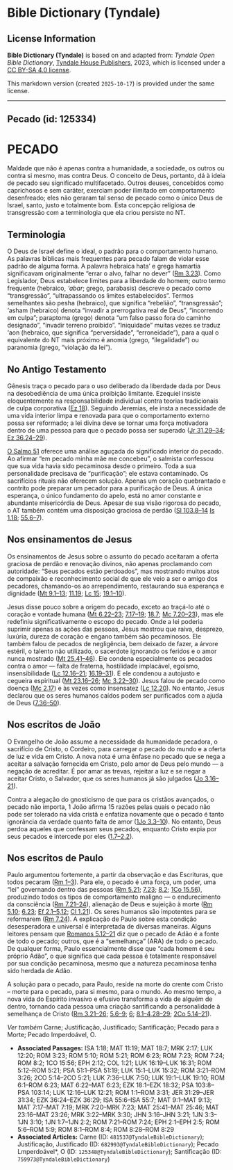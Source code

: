 # Bible Dictionary (Tyndale)

## License Information

**Bible Dictionary (Tyndale)** is based on and adapted from: _Tyndale Open Bible Dictionary_, [Tyndale House Publishers](https://tyndaleopenresources.com/), 2023, which is licensed under a [CC BY-SA 4.0 license](https://creativecommons.org/licenses/by-sa/4.0/legalcode.en).

This markdown version (created `2025-10-17`) is provided under the same license.



--------------------------------

## Pecado (id: 125334)

PECADO
======

Maldade que não é apenas contra a humanidade, a sociedade, os outros ou contra si mesmo, mas contra Deus. O conceito de Deus, portanto, dá à ideia de pecado seu significado multifacetado. Outros deuses, concebidos como caprichosos e sem caráter, exerciam poder ilimitado em comportamento desenfreado; eles não geraram tal senso de pecado como o único Deus de Israel, santo, justo e totalmente bom. Esta concepção religiosa de transgressão com a terminologia que ela criou persiste no NT.

Terminologia
------------

O Deus de Israel define o ideal, o padrão para o comportamento humano. As palavras bíblicas mais frequentes para pecado falam de violar esse padrão de alguma forma. A palavra hebraica hata’ e grega hamartia significavam originalmente “errar o alvo, falhar no dever” ([Rm 3\.23](https://ref.ly/Rom3:23)). Como Legislador, Deus estabelece limites para a liberdade do homem; outro termo frequente (hebraico, *‘abar*; grego, parabasis) descreve o pecado como “transgressão”, “ultrapassando os limites estabelecidos”. Termos semelhantes são pesha (hebraico), que significa “rebelião”, “transgressão”; ‘asham (hebraico) denota “invadir a prerrogativa real de Deus”, “incorrendo em culpa”; paraptoma (grego) denota “um falso passo fora do caminho designado”, “invadir terreno proibido”. “Iniquidade” muitas vezes se traduz ‘aon (hebraico, que significa “perversidade”, “erroneidade”), para a qual o equivalente do NT mais próximo é anomia (grego, “ilegalidade”) ou paranomia (grego, “violação da lei”).

No Antigo Testamento
--------------------

Gênesis traça o pecado para o uso deliberado da liberdade dada por Deus na desobediência de uma única proibição limitante. Ezequiel insiste eloquentemente na responsabilidade individual contra teorias tradicionais de culpa corporativa ([Ez 18](https://ref.ly/Ezek18:1-Ezek18:32)). Seguindo Jeremias, ele insta a necessidade de uma vida interior limpa e renovada para que o comportamento externo possa ser reformado; a lei divina deve se tornar uma força motivadora dentro de uma pessoa para que o pecado possa ser superado ([Jr 31\.29–34](https://ref.ly/Jer31:29-Jer31:34); [Ez 36\.24–29](https://ref.ly/Ezek36:24-Ezek36:29)).

[O Salmo 51](https://ref.ly/Ps51:1-Ps51:19) oferece uma análise aguçada do significado interior do pecado. Ao afirmar “em pecado minha mãe me concebeu”, o salmista confessou que sua vida havia sido pecaminosa desde o primeiro. Toda a sua personalidade precisava de “purificação”; ele estava contaminado. Os sacrifícios rituais não oferecem solução. Apenas um coração quebrantado e contrito pode preparar um pecador para a purificação de Deus. A única esperança, o único fundamento do apelo, está no amor constante e abundante misericórdia de Deus. Apesar de sua visão rigorosa do pecado, o AT também contém uma disposição graciosa de perdão ([Sl 103\.8–14](https://ref.ly/Ps103:8-Ps103:14) [Is 1\.18](https://ref.ly/Isa1:18); [55\.6–7](https://ref.ly/Isa55:6-Isa55:7)).

Nos ensinamentos de Jesus
-------------------------

Os ensinamentos de Jesus sobre o assunto do pecado aceitaram a oferta graciosa de perdão e renovação divinos, não apenas proclamando com autoridade: “Seus pecados estão perdoados”, mas mostrando muitos atos de compaixão e reconhecimento social de que ele veio a ser o amigo dos pecadores, chamando\-os ao arrependimento, restaurando sua esperança e dignidade ([Mt 9\.1–13](https://ref.ly/Matt9:1-Matt9:13); [11\.19](https://ref.ly/Matt11:19); [Lc 15](https://ref.ly/Luke15:1-Luke15:32); [19\.1–10](https://ref.ly/Luke19:1-Luke19:10)).

Jesus disse pouco sobre a origem do pecado, exceto ao traçá\-lo até o coração e vontade humana ([Mt 6\.22–23](https://ref.ly/Matt6:22-Matt6:23); [7\.17–19](https://ref.ly/Matt7:17-Matt7:19); [18\.7](https://ref.ly/Matt18:7); [Mc 7\.20–23](https://ref.ly/Mark7:20-Mark7:23)), mas ele redefiniu significativamente o escopo do pecado. Onde a lei poderia suprimir apenas as ações das pessoas, Jesus mostrou que raiva, desprezo, luxúria, dureza de coração e engano também são pecaminosos. Ele também falou de pecados de negligência, bem deixado de fazer, a árvore estéril, o talento não utilizado, o sacerdote ignorando os feridos e o amor nunca mostrado ([Mt 25\.41–46](https://ref.ly/Matt25:41-Matt25:46)). Ele condena especialmente os pecados contra o amor — falta de fraterna, hostilidade implacável, egoísmo, insensibilidade ([Lc 12\.16–21](https://ref.ly/Luke12:16-Luke12:21); [16\.19–31](https://ref.ly/Luke16:19-Luke16:31)). E ele condenou a autojusto e cegueira espiritual ([Mt 23\.16–26](https://ref.ly/Matt23:16-Matt23:26); [Mc 3\.22–30](https://ref.ly/Mark3:22-Mark3:30)). Jesus falou de pecado como doença ([Mc 2\.17](https://ref.ly/Mark2:17)) e às vezes como insensatez ([Lc 12\.20](https://ref.ly/Luke12:20)). No entanto, Jesus declarou que os seres humanos caídos podem ser purificados com a ajuda de Deus ([7\.36–50](https://ref.ly/Luke7:36-Luke7:50)).

Nos escritos de João
--------------------

O Evangelho de João assume a necessidade da humanidade pecadora, o sacrifício de Cristo, o Cordeiro, para carregar o pecado do mundo e a oferta de luz e vida em Cristo. A nova nota é uma ênfase no pecado que se nega a aceitar a salvação fornecida em Cristo, pelo amor de Deus pelo mundo — a negação de acreditar. É por amar as trevas, rejeitar a luz e se negar a aceitar Cristo, o Salvador, que os seres humanos já são julgados ([Jo 3\.16–21](https://ref.ly/John3:16-John3:21)).

Contra a alegação do gnosticismo de que para os cristãos avançados, o pecado não importa, 1 João afirma 15 razões pelas quais o pecado não pode ser tolerado na vida cristã e enfatiza novamente que o pecado é tanto ignorância da verdade quanto falta de amor ([1Jo 3\.3–10](https://ref.ly/1John3:3-1John3:10)). No entanto, Deus perdoa aqueles que confessam seus pecados, enquanto Cristo expia por seus pecados e intercede por eles ([1\.7–2\.2](https://ref.ly/1John1:7-1John2:2)).

Nos escritos de Paulo
---------------------

Paulo argumentou fortemente, a partir da observação e das Escrituras, que todos pecaram ([Rm 1–3](https://ref.ly/Rom1:1-Rom3:31)). Para ele, o pecado é uma força, um poder, uma “lei” governando dentro das pessoas ([Rm 5\.21](https://ref.ly/Rom5:21); [7\.23](https://ref.ly/Rom7:23); [8\.2](https://ref.ly/Rom8:2); [1Co 15\.56](https://ref.ly/1Cor15:56)), produzindo todos os tipos de comportamento maligno — o endurecimento da consciência ([Rm 7\.21–24](https://ref.ly/Rom7:21-Rom7:24)), alienação de Deus e sujeição à morte ([Rm 5\.10](https://ref.ly/Rom5:10); [6\.23](https://ref.ly/Rom6:23); [Ef 2\.1–5,12](https://ref.ly/Eph2:1-Eph2:5); [Cl 1\.21](https://ref.ly/Col1:21)). Os seres humanos são impotentes para se reformarem ([Rm 7\.24](https://ref.ly/Rom7:24)). A explicação de Paulo sobre esta condição desesperadora e universal é interpretada de diversas maneiras. Alguns leitores pensam que [Romanos 5\.12–21](https://ref.ly/Rom5:12-Rom5:21) diz que o pecado de Adão é a fonte de todo o pecado; outros, que é a “semelhança” (ARA) de todo o pecado. De qualquer forma, Paulo essencialmente disse que “cada homem é seu próprio Adão”, o que significa que cada pessoa é totalmente responsável por sua condição pecaminosa, mesmo que a natureza pecaminosa tenha sido herdada de Adão.

A solução para o pecado, para Paulo, reside na morte do crente com Cristo – morte para o pecado, para si mesmo, para o mundo. Ao mesmo tempo, a nova vida do Espírito invasivo e efusivo transforma a vida de alguém de dentro, tornando cada pessoa uma criação santificando a personalidade à semelhança de Cristo ([Rm 3\.21–26](https://ref.ly/Rom3:21-Rom3:26); [5\.6–9](https://ref.ly/Rom5:6-Rom5:9); [6](https://ref.ly/Rom6:1-Rom6:23); [8\.1–4,28–29](https://ref.ly/Rom8:1-Rom8:4); [2Co 5\.14–21](https://ref.ly/2Cor5:14-2Cor5:21)).

*Ver também* Carne; Justificação, Justificado; Santificação; Pecado para a Morte; Pecado Imperdoável, O.

* **Associated Passages:** ISA 1:18; MAT 11:19; MAT 18:7; MRK 2:17; LUK 12:20; ROM 3:23; ROM 5:10; ROM 5:21; ROM 6:23; ROM 7:23; ROM 7:24; ROM 8:2; 1CO 15:56; EPH 2:12; COL 1:21; LUK 16:19–LUK 16:31; ROM 5:12–ROM 5:21; PSA 51:1–PSA 51:19; LUK 15:1–LUK 15:32; ROM 3:21–ROM 3:26; 2CO 5:14–2CO 5:21; LUK 7:36–LUK 7:50; LUK 19:1–LUK 19:10; ROM 6:1–ROM 6:23; MAT 6:22–MAT 6:23; EZK 18:1–EZK 18:32; PSA 103:8–PSA 103:14; LUK 12:16–LUK 12:21; ROM 1:1–ROM 3:31; JER 31:29–JER 31:34; EZK 36:24–EZK 36:29; ISA 55:6–ISA 55:7; MAT 9:1–MAT 9:13; MAT 7:17–MAT 7:19; MRK 7:20–MRK 7:23; MAT 25:41–MAT 25:46; MAT 23:16–MAT 23:26; MRK 3:22–MRK 3:30; JHN 3:16–JHN 3:21; 1JN 3:3–1JN 3:10; 1JN 1:7–1JN 2:2; ROM 7:21–ROM 7:24; EPH 2:1–EPH 2:5; ROM 5:6–ROM 5:9; ROM 8:1–ROM 8:4; ROM 8:28–ROM 8:29
* **Associated Articles:** Carne (ID: `481537@TyndaleBibleDictionary`); Justificação, Justificado (ID: `682993@TyndaleBibleDictionary`); Pecado Lmperdoável*, O (ID: `125348@TyndaleBibleDictionary`); Santificação (ID: `759973@TyndaleBibleDictionary`)

